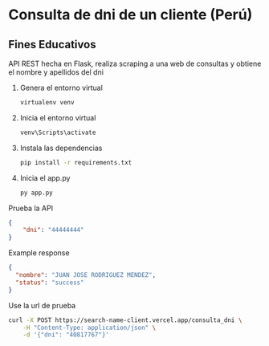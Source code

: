 # Consulta de dni de un cliente (Perú)
## Fines Educativos
API REST hecha en Flask, realiza scraping a una web de consultas y obtiene el nombre y apellidos del dni

1. Genera el entorno virtual
    ```bash
    virtualenv venv

2. Inicia el entorno virtual
    ```bash
    venv\Scripts\activate

3. Instala las dependencias
    ```bash
    pip install -r requirements.txt

4. Inicia el app.py
    ```bash
    py app.py

Prueba la API
```json
{
    "dni": "44444444"
}
```

Example response
```json
{
  "nombre": "JUAN JOSE RODRIGUEZ MENDEZ",
  "status": "success"
}
```

Use la url de prueba
```bash
curl -X POST https://search-name-client.vercel.app/consulta_dni \
    -H "Content-Type: application/json" \
    -d '{"dni": "40817767"}'

